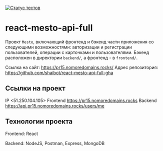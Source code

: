 [![Статус тестов](../../actions/workflows/tests.yml/badge.svg)](../../actions/workflows/tests.yml)

# react-mesto-api-full
Проект `Mesto`, включающий фронтенд и бэкенд части приложения со следующими возможностями: авторизации и регистрации пользователей, операции с карточками и пользователями. Бэкенд расположен в директории `backend/`, а фронтенд - в `frontend/`. 
  
Ссылка на сайт: https://pr15.nomoredomains.rocks/
Адрес репозитория: https://github.com/shaibot/react-mesto-api-full-gha

## Ссылки на проект

IP <51.250.104.105>
Frontend https://pr15.nomoredomains.rocks
Backend https://api.pr15.nomoredomains.rocks/users/me

## Технологии проекта

Frontend: React

Backend: NodeJS, Postman, Express, MongoDB